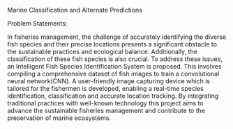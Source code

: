 Marine Classification and Alternate Predictions

Problem Statements:

In fisheries management, the challenge of accurately identifying the diverse fish species
and their precise locations presents a significant obstacle to the sustainable practices and ecological balance. Additionally, the classification of these fish species is also crucial.
To address these issues, an Intelligent Fish Species Identification System is proposed.
This involves compiling a comprehensive dataset of fish images to train a convolutional
neural network(CNN). A user-friendly image capturing device which is tailored for the
fishermen is developed, enabling a real-time species identification, classification and accurate location tracking. By integrating traditional practices with well-known technology
this project aims to advance the sustainable fisheries management and contribute to the
preservation of marine ecosystems.